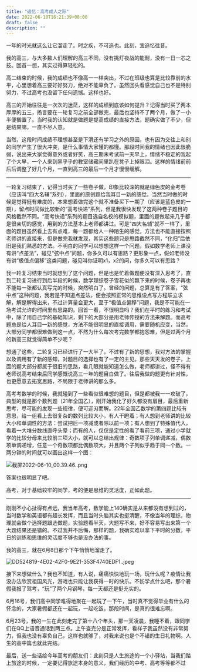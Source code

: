 ```yaml
---
title: "追忆：高考成人之际"
date: 2022-06-10T16:21:39+08:00
draft: false
description: ""
---
```



一年的时光就这么让它溜走了。时之疾，不可追也。此刻，宜追忆往昔。


我的高三，与大多数人们理解的高三不同，没有挑灯夜战的能耐，没有一日一芯之技。回首一想，其实过得算轻松的。

高二结束的时候，我的成绩也不像高一一样突出，不过在班级也算是比较靠前的水平，心里想着高三要好好努力，绝对不能辜负了。虽然回头看感觉自己也不是特别努力，不过高考也没留下任何遗憾。这样也好。

高三的开始往往是一次次的迷茫，这样的成绩到底该如何提升？记得当时买了两本厚厚的五三，扬言要在一轮复习之前全部做完，最后也坚持不了两个月，做了一小半便搁置了。当时我的认知就是做题是提高成绩的直接方法，题确实做了不少，但是结果嘛，一直不尽人意。

当然，这段时间成绩不理想甚至是下滑还有学习之外的原因，也有因为交往上和别的同学产生了很大冲突，是什么事情大家懂的都懂。那段时间我的情绪也因此很脆弱，说出来大家觉得意外或者好笑，高三期末考试前一天早上，情绪不稳定的我起了个大早，一个人来到黑乎乎的教室储藏间里趴在凳子上掉眼泪。这样的情绪前前后后调整了好几个月，一直到高三的最后一个月才慢慢缓解。

---

一轮复习结束了，记得当时买了一些卷子做，印象比较深的就是绿色皮的金考卷（应该叫“四大名辅”系列），里面的原创题给我耳目一新的感觉。当然当时做的时候是觉得挺有难度的，本来想着做完这个就不准备买下一期了（应该是蓝色皮的一期），留点时间做比较新的“高考快递”系列，但是我很快发现了这两种卷子题目的风格截然不同。“高考快递”系列的题目选自名校的模拟题，里面的题做起来几乎都是很亲切的感觉，用到的方法基本上老师都讲过。可是“四大名辅”就不一样了，里面的题目虽然看上去有点难，每一题都给人一种陌生的感觉，方法也不能直接按照老师讲的直接来，但是做完我就发现，其实这些题只是思路截然不同，“化归”后依旧是我们熟悉的方法。不明白的同学可以想想这样一个问题，假如数学老师上课没有讲“点差法”，碰见“弦中点”问题，你多久可以有思路？更形象一点，假如老师没有讲“极值点偏移”这类问题，碰见叫你证明x1，x2的问，你多久可以有思路？

我一轮复习结束当时就想到了这个问题，但是也是忙着做题便没有深入思考了，直到二轮复习进行到后半段的时候，数学理综卷子雪花似的飘下来的时候，卷子再也不能每一张都认真写完的时候，突然明白了。曾经的问题，总算是有了答案，“弦中点”这种问题，我若是不知道点差法，便会按照正常的思维设点写方程联立求解，解是解得出来，不过计算量会更大，至于“极值点偏移”问题，我是不可能在一场考试允许的时间里有思路的。回首一看，不很明显吗？我们在平时的练习和考试中，除了用自己学的基础知识，剩下的大部分是用老师传授的方法来解题。而高考题总是给人耳目一新的感觉，方法不能很明显的直接调用，需要随机应变，当然，大部分同学都很难做到这一点，不然为什么每次考完数学都抱怨难，但是过两个月的新高三就觉得简单不少呢？

想通了这些，二轮复习已经进行了一大半了，不过有了新的思想，我对方法的掌握以及调用有了新的感知，对题目的选择也有了一定的主见。那些天天发的卷子，上面的题大部分都属于很旧的思路，看几眼就能知道怎么做，老师都讲过，怪不得有老师说高考结束后同学感慨说高三一年的题目白做了。往后我做的题更有针对性，也更愿意去拓宽思路，不局限于老师讲的那么多。

高考考数学的时候，我就碰到了一些看似很难想的题目，但是都被我一一攻破了，典型的就是那个数列题（21年全国乙），刚开始我化了好久都没有眉目，最后重新思考，尽可能的发现一些规律，便可迎刃而解。22年全国乙数学的第四题比较有意思，给一组看上去很复杂的数列比较大小，有人干瞪着；有人想到老师讲的比较大小和单调性的方法：尝试把后一项减或者除以前一项；有人想到了特殊值代入，看着一大堆分数线直呼头晕；而有的人，仅仅是定性的看了看前三项，通过小学就学的比较分母来比较前三项大小，就可以总结出规律：奇数项子列单调递减，偶数项单调递增，任意一个奇数项都比偶数项大，并且两个子列似乎趋于同一个数。一两分钟的时间就可以画出这样一个图：


![截屏2022-06-10_00.39.46..png](追忆：高考成人之际+0a15c4e2-4508-4347-b0f3-962631c183b7/截屏2022-06-10_00.39.46..png)


答案也很明显了吧。

高考，对于基础较牢的同学，考的便是思维的灵活度，正如此题。


---


刚刚不小心扯得有点远，我当年高考，数学能上140确实是从来都没有想到过的，当时数学和英语都有超长发挥，而且当时头脑其实也挺清醒，不像当年的理综，物理就会做个选择题跟选做题，实验题看半天，大题写不来，好不容易写出来第一个大题结果还是错的。不过我并不后悔，那样的题，我确实难以拿下平时的分数，平日的训练和思维的灵活度不够也是没办法的事。


我的高三，就在6月8日那个下午悄悄地溜走了。

![DD524819-4E02-42F0-9E21-353F4740EDF1..jpeg](追忆：高考成人之际+0a15c4e2-4508-4347-b0f3-962631c183b7/DD524819-4E02-42F0-9E21-353F4740EDF1..jpeg)


接下来想做什么？我也不知道，有人说，痛痛快快地玩一场，玩什么呢？疫情让我没办法欣赏祖国风光，游戏也只能让我获得一时的快乐。不妨学点什么吧，那个暑假我报了驾考，“玩”了两个月钢琴，每一天都还是挺充实的。

6月16号，我们高中同学难得地聚在一起玩了一下午，当时真不觉得毕业有什么的怀念的，大家暑假都还在一起玩，一起吃饭。那段时间，是真的很难忘啊。

6月23号，我的一生在此刻走完了第十八个年头，那一天凌晨，我睡不着，跟同学们在QQ上语音通话到两三点。上午查完分是正常发挥，看样子我虽然没有非常努力，但我也没有辜负自己，这样也就够了，对我来说也是个不错的生日礼物啊。人生的高中篇也就此完结。

最后，送一些话给今年高考的朋友们：此刻只是人生旅途的一个小驿站，当我们踏上旅途的时候，一定要记得旅途本身的意义，我们经历的中考、高考等等都不过


